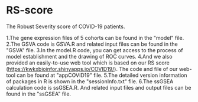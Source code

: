 # RS-score
The Robust Severity score of COVID-19 patients.

1.The gene expression files of 5 cohorts can be found in the "model" file.
2.The GSVA code is GSVA.R and related input files can be found in the "GSVA" file.
3.In the model.R code, you can get access to the process of model establishment and the drawing of ROC curves.
4.And we also provided an easily-to-use web tool which is based on our RS score (https://kwkxbioinfor.shinyapps.io/COVID19/). The code and file of our web-tool can be found at "appCOVID19" file.
5.The detailed version information of packages in R is shown in the "sessionInfo.txt" file.
6.The ssGSEA calculation code is ssGSEA.R. And related input files and output files can be found in the "ssGSEA" file.
